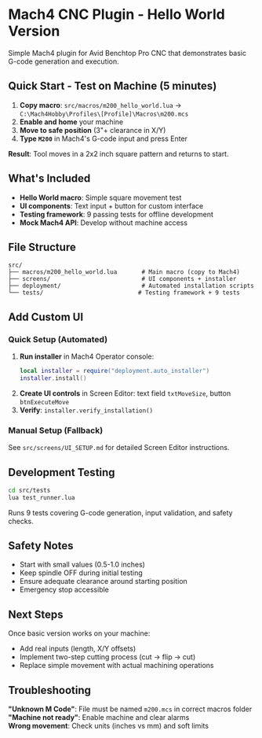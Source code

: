 # Mach4 CNC Plugin - Hello World Version

Simple Mach4 plugin for Avid Benchtop Pro CNC that demonstrates basic G-code generation and execution.

## Quick Start - Test on Machine (5 minutes)

1. **Copy macro**: `src/macros/m200_hello_world.lua` → `C:\Mach4Hobby\Profiles\[Profile]\Macros\m200.mcs`
2. **Enable and home** your machine
3. **Move to safe position** (3"+ clearance in X/Y)
4. **Type `M200`** in Mach4's G-code input and press Enter

**Result**: Tool moves in a 2x2 inch square pattern and returns to start.

## What's Included

- **Hello World macro**: Simple square movement test
- **UI components**: Text input + button for custom interface  
- **Testing framework**: 9 passing tests for offline development
- **Mock Mach4 API**: Develop without machine access

## File Structure

```
src/
├── macros/m200_hello_world.lua       # Main macro (copy to Mach4)
├── screens/                          # UI components + installer
├── deployment/                       # Automated installation scripts
└── tests/                           # Testing framework + 9 tests
```

## Add Custom UI

### Quick Setup (Automated)
1. **Run installer** in Mach4 Operator console:
   ```lua
   local installer = require("deployment.auto_installer")
   installer.install()
   ```
2. **Create UI controls** in Screen Editor: text field `txtMoveSize`, button `btnExecuteMove`
3. **Verify**: `installer.verify_installation()`

### Manual Setup (Fallback)
See `src/screens/UI_SETUP.md` for detailed Screen Editor instructions.

## Development Testing

```bash
cd src/tests
lua test_runner.lua
```

Runs 9 tests covering G-code generation, input validation, and safety checks.

## Safety Notes

- Start with small values (0.5-1.0 inches)
- Keep spindle OFF during initial testing
- Ensure adequate clearance around starting position
- Emergency stop accessible

## Next Steps

Once basic version works on your machine:
- Add real inputs (length, X/Y offsets)
- Implement two-step cutting process (cut → flip → cut)
- Replace simple movement with actual machining operations

## Troubleshooting

**"Unknown M Code"**: File must be named `m200.mcs` in correct macros folder  
**"Machine not ready"**: Enable machine and clear alarms  
**Wrong movement**: Check units (inches vs mm) and soft limits